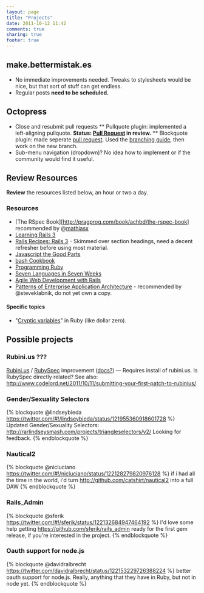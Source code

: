```yaml
---
layout: page
title: "Projects"
date: 2011-10-12 11:42
comments: true
sharing: true
footer: true
---
```


## make.bettermistak.es ##
* No immediate improvements needed. Tweaks to stylesheets would be nice, but that sort of stuff can get endless.
* Regular posts **need to be scheduled.**

## Octopress ##
* Close and resubmit pull requests
** Pullquote plugin: implemented a left-aligning pullquote. **Status: [Pull Request][1] in review.**
** Blockquote plugin: made seperate [pull request][10]. Used the [branching guide][5], then work on the new branch.
* Sub-menu navigation (dropdown)? No idea how to implement or if the community would find it useful.

## Review Resources ##
**Review** the resources listed below, an hour or two a day.

### Resources ###
* [The RSpec Book][http://pragprog.com/book/achbd/the-rspec-book] recommended by @[mathiasx](http://twitter.com/mathiasx)
* [Learning Rails 3][9]
* [Rails Recipes: Rails 3][8] - Skimmed over section headings, need a decent refresher before using most material.
* [Javascript the Good Parts][7]
* [bash Cookbook][6]
* [Programming Ruby][12]
* [Seven Languages in Seven Weeks][13]
* [Agile Web Development with Rails][14]
* [Patterns of Enterprise Application Architecture][15] - recommended by @steveklabnik, do not yet own a copy.

#### Specific topics ####

* "[Cryptic variables][11]" in Ruby (like dollar zero).

## Possible projects ##
### Rubini.us ??? ###
[Rubini.us][4] / [RubySpec][2] improvement ([docs?][3]) — Requires install of rubini.us. Is RubySpec directly related? See also: http://www.codelord.net/2011/10/11/submitting-your-first-patch-to-rubinius/

### Gender/Sexuality Selectors ###
{% blockquote @lindseybieda https://twitter.com/#!/lindseybieda/status/121955360918601728 %}
Updated Gender/Sexuality Selectors:
http://rarlindseysmash.com/projects/triangleselectors/v2/ Looking for feedback. 
{% endblockquote %}

### Nautical2 ###
{% blockquote @nicluciano https://twitter.com/#!/nicluciano/status/122128279820976128 %}
if i had all the time in the world, i'd turn http://github.com/catshirt/nautical2 into a full DAW
{% endblockquote %}

### Rails_Admin ###
{% blockquote @sferik https://twitter.com/#!/sferik/status/122132684947464192 %}
I'd love some help getting https://github.com/sferik/rails_admin ready for the first gem release, if you're interested in the project.
{% endblockquote %}

### Oauth support for node.js ###
{% blockquote @davidralbrecht https://twitter.com/davidralbrecht/status/122153229726388224 %}
better oauth support for node.js. Really, anything that they have in Ruby, but not in node yet.
{% endblockquote %}


[1]:	https://github.com/imathis/octopress/pull/215
[4]:	http://rubini.us/
[2]:	http://rubyspec.org/
[3]:	http://rubini.us/doc/en/
[5]:	http://book.git-scm.com/3_basic_branching_and_merging.html
[6]:	http://shop.oreilly.com/product/9780596526788.do
[7]:	http://shop.oreilly.com/product/9780596517748.do
[8]:	http://pragprog.com/book/rr2/rails-recipes
[9]:	http://shop.oreilly.com/product/0636920021322.do
[10]:	https://github.com/imathis/octopress/pull/220
[11]:	http://jimneath.org/2010/01/04/cryptic-ruby-global-variables-and-their-meanings.html
[12]:	http://pragprog.com/book/ruby3/programming-ruby-1-9
[13]:	http://pragprog.com/book/btlang/seven-languages-in-seven-weeks
[14]:	http://pragprog.com/book/rails4/agile-web-development-with-rails
[15]:	http://www.amazon.com/Patterns-Enterprise-Application-Architecture-Martin/dp/0321127420
[16]:	http://pragprog.com/book/achbd/the-rspec-book
